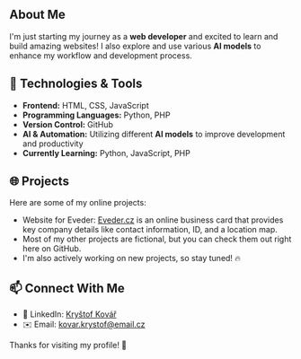 ## About Me  
I'm just starting my journey as a **web developer** and excited to learn and build amazing websites! I also explore and use various **AI models** to enhance my workflow and development process.  

## 🚀 Technologies & Tools  
- **Frontend:** HTML, CSS, JavaScript  
- **Programming Languages:** Python, PHP  
- **Version Control:** GitHub
- **AI & Automation:** Utilizing different **AI models** to improve development and productivity  
- **Currently Learning:** Python, JavaScript, PHP  

## 🌐 Projects  
Here are some of my online projects:  
- Website for Eveder: [Eveder.cz](https://www.eveder.cz) is an online business card that provides key company details like contact information, ID, and a location map.  
- Most of my other projects are fictional, but you can check them out right here on GitHub.  
- I'm also actively working on new projects, so stay tuned! 🔥  

## 📫 Connect With Me  
- 💼 LinkedIn: [Kryštof Kovář](https://www.linkedin.com/in/kryštof-kovář-724a0534a/)  
- ✉️ Email: [kovar.krystof@email.cz](mailto:kovar.krystof@email.cz)  

Thanks for visiting my profile! 🚀
